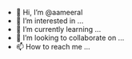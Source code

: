 - 👋 Hi, I’m @aameeral
- 👀 I’m interested in ...
- 🌱 I’m currently learning ...
- 💞️ I’m looking to collaborate on ...
- 📫 How to reach me ...

<!---
aameeral/aameeral is a ✨ special ✨ repository because its `README.md` (this file) appears on your GitHub profile.
You can click the Preview link to take a look at your changes.
--->
